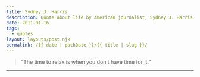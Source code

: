 ```yaml
---
title: Sydney J. Harris
description: Quote about life by American journalist, Sydney J. Harris.
date: 2011-01-16
tags: 
  - quotes
layout: layouts/post.njk
permalink: /{{ date | pathDate }}/{{ title | slug }}/
---
```


> “The time to relax is when you don’t have time for it.”

---
